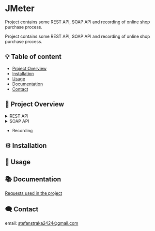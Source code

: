 

# JMeter
Project contains some REST API, SOAP API and recording of online shop purchase process.

Project contains some REST API, SOAP API and recording of online shop purchase process.

 


## :bulb: Table of content
- [Project Overview](#-project-overview)
- [Installation](#️-installation)
- [Usage](#-usage)
- [Documentation](#-documentation)
- [Contact](#️-contact)
## 📖 Project Overview

<details>
  <summary>REST API</summary>
  
  - **GET request**
  - **POST request**
  - **PUT request**
  - **DELETE request**

</details>

<details>
  <summary>SOAP API</summary>
  
  - **Add request**
  - **Divide request**
  - **Multiply request**
  - **Substract request**

</details>

- Recording   

## ⚙️ Installation

    
## 📝 Usage



## 📚 Documentation

[Requests used in the project](https://reqres.in/)
## 🗨️ Contact
email: stefanstraka2424@gmail.com



